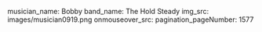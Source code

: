 musician_name: Bobby
band_name: The Hold Steady
img_src: images/musician0919.png
onmouseover_src: 
pagination_pageNumber: 1577
